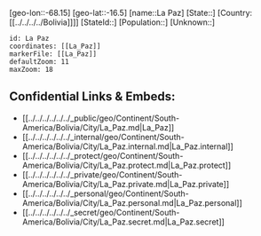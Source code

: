 ﻿---
location: [-16.5,-68.15]
mapzoom: [7,12] 
mapmarker: city 
type: City
tags:
- geo/City


SpocWebEntityId: 31767
isDeleted: false
confidential: public

---
[geo-lon::-68.15]
[geo-lat::-16.5]
[name::La Paz]
[State::]
[Country:[[../../../../Bolivia]]]]
[StateId::]
[Population::]
[Unknown::]


```leaflet
id: La Paz
coordinates: [[La_Paz]]
markerFile: [[La_Paz]]
defaultZoom: 11 
maxZoom: 18
```


## Confidential Links & Embeds: 
- [[../../../../../../_public/geo/Continent/South-America/Bolivia/City/La_Paz.md|La_Paz]] 
- [[../../../../../../_internal/geo/Continent/South-America/Bolivia/City/La_Paz.internal.md|La_Paz.internal]] 
- [[../../../../../../_protect/geo/Continent/South-America/Bolivia/City/La_Paz.protect.md|La_Paz.protect]] 
- [[../../../../../../_private/geo/Continent/South-America/Bolivia/City/La_Paz.private.md|La_Paz.private]] 
- [[../../../../../../_personal/geo/Continent/South-America/Bolivia/City/La_Paz.personal.md|La_Paz.personal]] 
- [[../../../../../../_secret/geo/Continent/South-America/Bolivia/City/La_Paz.secret.md|La_Paz.secret]] 
